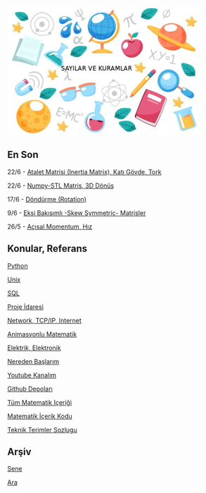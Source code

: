 
![](sk.jpg)

## En Son

22/6 - [Atalet Matrisi (Inertia Matrix), Katı Gövde, Tork](https://burakbayramli.github.io/dersblog/phy/phy_005_basics_04/temel_fizik_4__kati_govde_atalet_matrisi__inertia_matrix__tork.html#inertia)

22/6 - [Numpy-STL Matris, 3D Dönüş](2020/08/numpy-stl.md#3drot)

17/6 - [Döndürme (Rotation)](https://burakbayramli.github.io/dersblog/phy/phy_072_rot/dondurme__rotation_.html)

9/6 - [Eksi Bakışımlı -Skew Symmetric- Matrisler](https://burakbayramli.github.io/dersblog/linear/linear_05/ders_5.html#skew)

26/5 - [Açısal Momentum, Hız](https://burakbayramli.github.io/dersblog/phy/phy_005_basics_02/temel_fizik_2_donussel_kuvvet.html#angular)

## Konular, Referans

[Python](2016/01/python-dil-ogrenimi.md)

[Unix](2020/07/unix.md)

[SQL](2012/03/sql.md)

[Proje İdaresi](2020/07/proje-idaresi.md)

[Network, TCP/IP, Internet](2000/10/network.md)

[Animasyonlu Matematik](https://www.youtube.com/channel/UCx64ou5qw0Q9LLkwE8xSNEg)

[Elektrik, Elektronik](2020/08/elektronik.md)

[Nereden Başlarım](2019/01/nereden.md)

[Youtube Kanalım](https://www.youtube.com/channel/UCMAUsgUq5ODy8kMnJlUBUdQ)

[Github Depoları](https://github.com/burakbayramli)

[Tüm Matematik Içeriği](https://burakbayramli.github.io/dersblog/)

[Matematik İçerik Kodu](https://github.com/burakbayramli/classnotes)

[Teknik Terimler Sozlugu](https://burakbayramli.github.io/dersblog/algs/dict/teknik_terimler_sozlugu.html)

## Arşiv

[Sene](year.md)

[Ara](ara.html)






